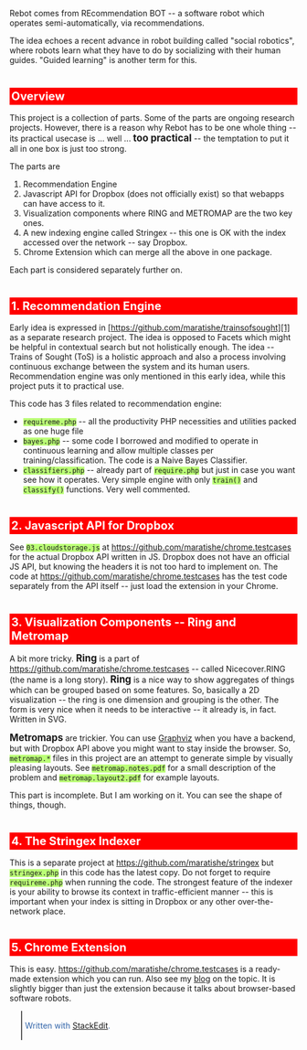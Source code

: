 <style> 
em { font-size:larger; font-weight: bold; font-style: normal; text-decoration: none; } 
strong { font-size:larger; font-weight: bold; text-decoration: underline; }
h1 { margin: 40px 0px 5px 0px; font-size: 20px; font-weight: bold; background-color: #37c; padding: 3px 0px; color: #fff; padding: 3px 3px; }
h2 { margin: 40px 0px 5px 0px; font-size: 20px; font-weight: bold; background-color: #f00; padding: 3px 0px; color: #fff; padding: 3px 3px; }
h3 { margin: 40px 0px 5px 0px; font-size: 18px; font-weight: bold; background-color: #bbb; padding: 3px 0px; padding: 3px 3px; }
code { background-color:#BF7; }
hr { border: 1px solid #999; margin: 5px 0px 10px; }
blockquote { border-left: 2px solid #555; margin: 5px 0px 5px 20px; padding: 3px 5px; color: #36A; }
</style>

Rebot comes from REcommendation BOT -- a software robot which operates semi-automatically, via recommendations. 

The idea echoes a recent advance in robot building called "social robotics", where robots learn what they have to do by socializing with their human guides.  "Guided learning" is another term for this. 


## Overview 

This project is a collection of parts. Some of the parts are ongoing research projects.  However, there is a reason why Rebot has to be one whole thing -- its practical usecase is ... well ... *too practical* -- the temptation to put it all in one box is just too strong.  

The parts are
 1. Recommendation Engine
 2. Javascript API for Dropbox (does not officially exist) so that webapps can have access to it. 
 3. Visualization components where RING and METROMAP are the two key ones.
 4. A new indexing engine called Stringex -- this one is OK with the index accessed over the network -- say Dropbox.
 5. Chrome Extension which can merge all the above in one package. 
    

Each part is considered separately further on. 

## 1. Recommendation Engine

Early idea is expressed in [https://github.com/maratishe/trainsofsought][1] as a separate research project. The idea is opposed to Facets which might be helpful in contextual search but not holistically enough.  The idea -- Trains of Sought (ToS) is a holistic approach and also a process involving continuous exchange between the system and its human users.  Recommendation engine was only mentioned in this early idea, while this project puts it to practical use. 

This code has 3 files related to recommendation engine:

 - `requireme.php`  -- all the productivity PHP necessities and utilities packed as one huge file
 - `bayes.php`  -- some code I borrowed and modified to operate in continuous learning and allow multiple classes per training/classification. The code is a Naive Bayes Classifier. 
 - `classifiers.php`   -- already part of `require.php` but just in case you want see how it operates.  Very simple engine with only `train()` and `classify()` functions.  Very well commented. 

## 2. Javascript API for Dropbox 

See `03.cloudstorage.js` at https://github.com/maratishe/chrome.testcases for the actual Dropbox API written in JS.  Dropbox does not have an official JS API, but knowing the headers it is not too hard to implement on.  The code at https://github.com/maratishe/chrome.testcases has the test code separately from the API itself -- just load the extension in your Chrome. 

## 3. Visualization Components -- Ring and Metromap

A bit more tricky.  *Ring* is a part of https://github.com/maratishe/chrome.testcases -- called Nicecover.RING (the name is a long story).  *Ring* is a nice way to show aggregates of things which can be grouped based on some features.  So, basically a 2D visualization -- the ring is one dimension and grouping is the other. The form is very nice when it needs to be interactive -- it already is, in fact.  Written in SVG. 

*Metromaps* are trickier.  You can use [Graphviz][2] when you have a backend, but with Dropbox API above you might want to stay inside the browser.  So, `metromap.*` files in this project are an attempt to generate simple by visually pleasing layouts.  See `metromap.notes.pdf` for a small description of the problem and `metromap.layout2.pdf` for example layouts. 

This part is incomplete. But I am working on it. You can see the shape of things, though. 


## 4. The Stringex Indexer

This is a separate project at https://github.com/maratishe/stringex but `stringex.php` in this code has the latest copy.  Do not forget to require `requireme.php` when running the code.  The strongest feature of the indexer is your ability to browse its context in traffic-efficient manner -- this is important when your index is sitting in Dropbox or any other over-the-network place. 


## 5. Chrome Extension

This is easy.  https://github.com/maratishe/chrome.testcases is a ready-made extension which you can run.  Also see my [blog][3] on the topic.  It is slightly bigger than just the extension because it talks about browser-based software robots. 


 
> Written with [StackEdit](https://stackedit.io/).


  [1]: https://github.com/maratishe/trainsofsought
  [2]: http://www.graphviz.org/
  [3]: http://practicalclouds.blogspot.jp/2013/12/how-to-build-robot-in-browser.html